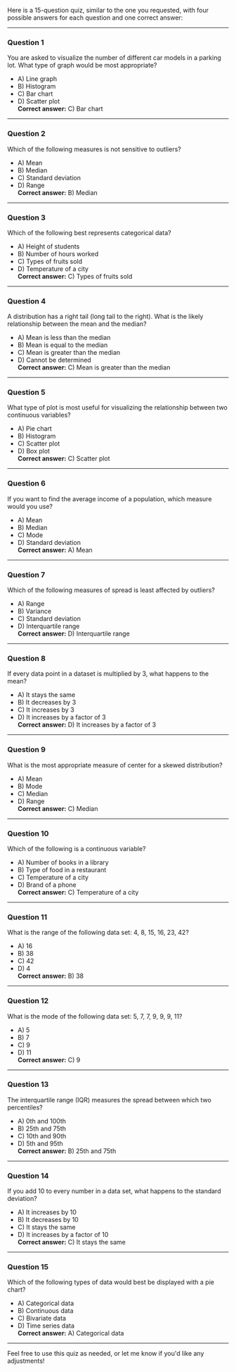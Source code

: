 Here is a 15-question quiz, similar to the one you requested, with four possible answers for each question and one correct answer:

---

### **Question 1**  
You are asked to visualize the number of different car models in a parking lot. What type of graph would be most appropriate?  
- A) Line graph  
- B) Histogram  
- C) Bar chart  
- D) Scatter plot  
**Correct answer:** C) Bar chart  

---

### **Question 2**  
Which of the following measures is not sensitive to outliers?  
- A) Mean  
- B) Median  
- C) Standard deviation  
- D) Range  
**Correct answer:** B) Median  

---

### **Question 3**  
Which of the following best represents categorical data?  
- A) Height of students  
- B) Number of hours worked  
- C) Types of fruits sold  
- D) Temperature of a city  
**Correct answer:** C) Types of fruits sold  

---

### **Question 4**  
A distribution has a right tail (long tail to the right). What is the likely relationship between the mean and the median?  
- A) Mean is less than the median  
- B) Mean is equal to the median  
- C) Mean is greater than the median  
- D) Cannot be determined  
**Correct answer:** C) Mean is greater than the median  

---

### **Question 5**  
What type of plot is most useful for visualizing the relationship between two continuous variables?  
- A) Pie chart  
- B) Histogram  
- C) Scatter plot  
- D) Box plot  
**Correct answer:** C) Scatter plot  

---

### **Question 6**  
If you want to find the average income of a population, which measure would you use?  
- A) Mean  
- B) Median  
- C) Mode  
- D) Standard deviation  
**Correct answer:** A) Mean  

---

### **Question 7**  
Which of the following measures of spread is least affected by outliers?  
- A) Range  
- B) Variance  
- C) Standard deviation  
- D) Interquartile range  
**Correct answer:** D) Interquartile range  

---

### **Question 8**  
If every data point in a dataset is multiplied by 3, what happens to the mean?  
- A) It stays the same  
- B) It decreases by 3  
- C) It increases by 3  
- D) It increases by a factor of 3  
**Correct answer:** D) It increases by a factor of 3  

---

### **Question 9**  
What is the most appropriate measure of center for a skewed distribution?  
- A) Mean  
- B) Mode  
- C) Median  
- D) Range  
**Correct answer:** C) Median  

---

### **Question 10**  
Which of the following is a continuous variable?  
- A) Number of books in a library  
- B) Type of food in a restaurant  
- C) Temperature of a city  
- D) Brand of a phone  
**Correct answer:** C) Temperature of a city  

---

### **Question 11**  
What is the range of the following data set: 4, 8, 15, 16, 23, 42?  
- A) 16  
- B) 38  
- C) 42  
- D) 4  
**Correct answer:** B) 38  

---

### **Question 12**  
What is the mode of the following data set: 5, 7, 7, 9, 9, 9, 11?  
- A) 5  
- B) 7  
- C) 9  
- D) 11  
**Correct answer:** C) 9  

---

### **Question 13**  
The interquartile range (IQR) measures the spread between which two percentiles?  
- A) 0th and 100th  
- B) 25th and 75th  
- C) 10th and 90th  
- D) 5th and 95th  
**Correct answer:** B) 25th and 75th  

---

### **Question 14**  
If you add 10 to every number in a data set, what happens to the standard deviation?  
- A) It increases by 10  
- B) It decreases by 10  
- C) It stays the same  
- D) It increases by a factor of 10  
**Correct answer:** C) It stays the same  

---

### **Question 15**  
Which of the following types of data would best be displayed with a pie chart?  
- A) Categorical data  
- B) Continuous data  
- C) Bivariate data  
- D) Time series data  
**Correct answer:** A) Categorical data  

---

Feel free to use this quiz as needed, or let me know if you'd like any adjustments!
